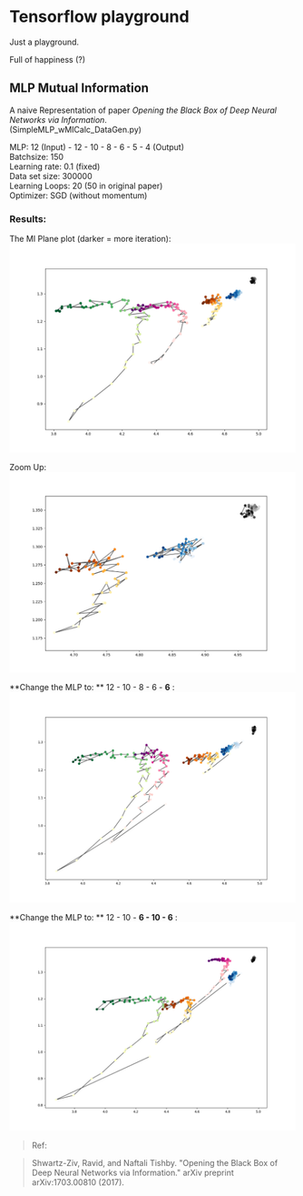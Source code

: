 # Tensorflow playground
Just a playground.

Full of happiness (?)

## MLP Mutual Information

A naive Representation of paper _Opening the Black Box of Deep Neural Networks via Information_.  
(SimpleMLP_wMICalc_DataGen.py)

MLP: 12 (Input) - 12 - 10 - 8 - 6 - 5 - 4 (Output)  
Batchsize: 150  
Learning rate: 0.1 (fixed)  
Data set size: 300000  
Learning Loops: 20 (50 in original paper)  
Optimizer: SGD (without momentum)

### Results:  
The MI Plane plot (darker = more iteration):
![](Images\MIPlane_MLP_I12_12_10_8_6_5_O4_30wData_150Minibatch_lr0.1.png)  

Zoom Up:  
![](Images\MIPlane_MLP_I12_12_10_8_6_5_O4_30wData_150Minibatch_lr0.1_Layer123Local.png)


**Change the MLP to: ** 12 - 10 - 8 - 6 - **6** :  
![](Images\MIPlane_MLP_I12_12_10_8_6_6_O4_30wData_150Minibatch_lr0.1.png)

**Change the MLP to: ** 12 - 10 - **6 - 10 - 6** :  
![](Images\MIPlane_MLP_I12_12_10_6_10_6_O4_30wData_150Minibatch_lr0.1.png)


>Ref:

>Shwartz-Ziv, Ravid, and Naftali Tishby. "Opening the Black Box of Deep Neural Networks via Information." arXiv preprint arXiv:1703.00810 (2017).
